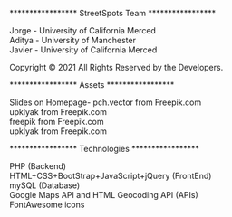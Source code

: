 
*****************  StreetSpots Team *****************<br />

Jorge - University of California Merced<br />
Aditya - University of Manchester<br />
Javier - University of California Merced<br />

Copyright © 2021 All Rights Reserved by the Developers.<br />

*****************  Assets  *****************<br />

Slides on Homepage-
pch.vector from Freepik.com<br />
upklyak from Freepik.com<br />
freepik from Freepik.com<br />
upklyak from Freepik.com<br />

*****************  Technologies  *****************<br />

PHP (Backend)<br />
HTML+CSS+BootStrap+JavaScript+jQuery (FrontEnd)<br />
mySQL (Database)<br />
Google Maps API and HTML Geocoding API (APIs)<br />
FontAwesome icons<br />
